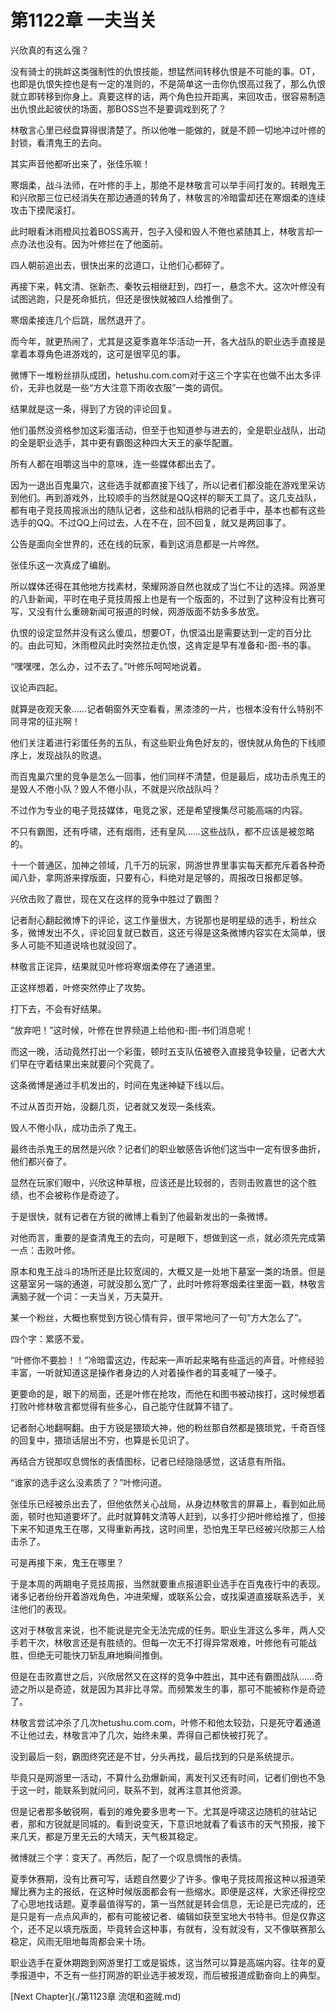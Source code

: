 # 第1122章 一夫当关

兴欣真的有这么强？

没有骑士的挑衅这类强制性的仇恨技能，想猛然间转移仇恨是不可能的事。OT，也即是仇恨失控也是有一定的准则的，不是简单这一击你仇恨高过我了，那么仇恨就立即转移到你身上。真要这样的话，两个角色拉开距离，来回攻击，很容易制造出仇恨此起彼伏的场面，那BOSS岂不是要调戏到死了？

林敬言心里已经盘算得很清楚了。所以他唯一能做的，就是不顾一切地冲过叶修的封锁，看清鬼王的去向。

其实声音他都听出来了，张佳乐嘛！

寒烟柔，战斗法师，在叶修的手上，那绝不是林敬言可以举手间打发的。转眼鬼王和兴欣那三位已经消失在那边通道的转角了，林敬言的冷暗雷却还在寒烟柔的连续攻击下摸爬滚打。

此时眼看沐雨橙风拉着BOSS离开，包子入侵和毁人不倦也紧随其上，林敬言却一点办法也没有。因为叶修拦在了他面前。

四人朝前追出去，很快出来的岔道口，让他们心都碎了。

再接下来，韩文清、张新杰、秦牧云相继赶到，四打一，悬念不大。这次叶修没有试图逃跑，只是死命抵抗，但还是很快就被四人给推倒了。

寒烟柔接连几个后跳，居然退开了。

而今年，就更热闹了，尤其是这夏季嘉年华活动一开，各大战队的职业选手直接是拿着本尊角色进游戏的，这可是很罕见的事。

微博下一堆粉丝排队成团，hetushu.com.com对于这三个字实在也做不出太多评价，无非也就是一些“方大注意下雨收衣服”一类的调侃。

结果就是这一条，得到了方锐的评论回复。

他们虽然没资格参加这彩蛋活动，但至于也知道参与进去的，全是职业战队，出动的全是职业选手，其中更有霸图这种四大天王的豪华配置。

所有人都在咀嚼这当中的意味，连一些媒体都出去了。

因为一退出百鬼巢穴，这些选手就都直接下线了，所以记者们都没能在游戏里采访到他们。再到游戏外，比较顺手的当然就是QQ这样的聊天工具了。这几支战队，都有电子竞技周报派出的随队记者，这些和战队相熟的记者手中，基本也都有这些选手的QQ。不过QQ上问过去，人在不在，回不回复，就又是两回事了。

公告是面向全世界的，还在线的玩家，看到这消息都是一片哗然。

张佳乐这一次真成了编剧。

所以媒体还得在其他地方找素材，荣耀网游自然也就成了当仁不让的选择。网游里的八卦新闻，平时在电子竞技周报上也是有一个版面的，不过到了这种没有比赛可写，又没有什么重磅新闻可报道的时候，网游版面不妨多多放宽。

仇恨的设定显然并没有这么傻瓜，想要OT，仇恨溢出是需要达到一定的百分比的。由此可知，沐雨橙风此时突然拉走仇恨，这肯定是早有准备和-图-书的事。

“嘿嘿嘿，怎么办，过不去了。”叶修乐呵呵地说着。

议论声四起。

就算是夜观天象……记者朝窗外天空看看，黑漆漆的一片，也根本没有什么特别不同寻常的征兆啊！

他们关注着进行彩蛋任务的五队，有这些职业角色好友的，很快就从角色的下线顺序上，发现战队的败退。

而百鬼巢穴里的竞争是怎么一回事，他们同样不清楚，但是最后，成功击杀鬼王的是毁人不倦小队？毁人不倦小队，不就是兴欣战队吗？

不过作为专业的电子竞技媒体，电竞之家，还是希望搜集尽可能高端的内容。

不只有霸图，还有呼啸，还有烟雨，还有皇风……这些战队，都不应该是被忽略的。

十一个普通区，加神之领域，几千万的玩家，网游世界里事实每天都充斥着各种奇闻八卦，拿网游来撑版面，只要有心，料绝对是足够的，周报改日报都足够。

兴欣击败了嘉世，现在又在这样的竞争中胜过了霸图？

记者耐心翻起微博下的评论，这工作量很大，方锐那也是明星级的选手，粉丝众多，微博发出不久，评论回复就已数百，这还亏得是这条微博内容实在太简单，很多人可能不知道说啥也就没回了。

林敬言正诧异，结果就见叶修将寒烟柔停在了通道里。

正这样想着，叶修突然停止了攻势。

打下去，不会有好结果。

“放弃吧！”这时候，叶修在世界频道上给他和-图-书们消息呢！

而这一晚，活动竟然打出一个彩蛋，顿时五支队伍被卷入直接竞争较量，记者大大们早在守着结果出来就要问个究竟了。

这条微博是通过手机发出的，时间在鬼迷神疑下线以后。

不过从首页开始，没翻几页，记者就又发现一条线索。

毁人不倦小队，成功击杀了鬼王。

最终击杀鬼王的居然是兴欣？记者们的职业敏感告诉他们这当中一定有很多曲折，他们都兴奋了。

显然在玩家们眼中，兴欣这种草根，应该还是比较弱的，否则击败嘉世的这个胜绩，也不会被称作是奇迹了。

于是很快，就有记者在方锐的微博上看到了他最新发出的一条微博。

对他而言，重要的是查清鬼王的去向，可是眼下，想做到这一点，就必须先完成第一点：击败叶修。

原本和鬼王战斗的场所还是比较宽阔的，大概又是一处地下墓室一类的场景。但是这墓室另一端的通道，可就没那么宽广了，此时叶修将寒烟柔往里面一戳，林敬言满脑子就一个词：一夫当关，万夫莫开。

某一个粉丝，大概也察觉到方锐心情有异，很平常地问了一句“方大怎么了”。

四个字：累感不爱。

“叶修你不要脸！！”冷暗雷这边，传起来一声听起来略有些遥远的声音。叶修经验丰富，一听就知道这是操作者身边的人对着操作者的耳麦喊了一嗓子。

更要命的是，眼下的局面，还是叶修在抢攻，而他在和图书被动挨打，这时候想着打败叶修林敬言都觉得有些多心，自己能守住就算不错了。

记者耐心地翻啊翻。由于方锐是猥琐大神，他的粉丝那自然都是猥琐党，千奇百怪的回复中，猥琐话层出不穷，也算是长见识了。

再结合方锐那叹息惆怅的表情图标，记者已经隐隐感觉，这话意有所指。

“谁家的选手这么没素质了？”叶修问道。

张佳乐已经被杀出去了，但他依然关心战局，从身边林敬言的屏幕上，看到如此局面，顿时也知道要坏了。此时就算韩文清等人赶到，以多打少把叶修给推了，但接下来不知道鬼王在哪，又得重新再找，这时间里，恐怕鬼王早已经被兴欣那三人给击杀了。

可是再接下来，鬼王在哪里？

于是本周的两期电子竞技周报，当然就要重点报道职业选手在百鬼夜行中的表现。诸多记者纷纷开着游戏角色，冲进荣耀，或联系公会，或找渠道直接联系选手，关注他们的表现。

这对于林敬言来说，也不能说是完全无法完成的任务。职业生涯这么多年，两人交手若干次，林敬言还是有胜绩的。但每一次无不打得异常艰难，叶修他有可能战胜，但绝无可能快刀斩乱麻地瞬间推倒。

但是在击败嘉世之后，兴欣居然又在这样的竞争中胜出，其中还有霸图战队……奇迹之所以是奇迹，就是因为其非比寻常。而频繁发生的事，那可不能被称作是奇迹了。

林敬言尝试冲杀了几次hetushu.com.com，叶修不和他太较劲，只是死守着通道不让他过去，林敬言冲了几次，始终未果，弄得自己都快被打死了。

没到最后一刻，霸图终究还是不甘，分头再找，最后找到的只是系统提示。

毕竟只是网游里一活动，不算什么劲爆新闻，离发刊又还有时间，记者们倒也不急于这一时，能联系到就问问，联系不到，就再注意其他资源。

但是记者那多敏锐啊，看到的难免要多思考一下。尤其是呼啸这边随机的驻站记者，那和方锐就是同城的。看到说变天，下意识地就看了看该市的天气预报，接下来几天，都是万里无云的大晴天，天气极其稳定。

微博就三个字：变天了。再然后，配了一个叹息惆怅的表情。

夏季休赛期，没有比赛可写，话题自然要少了许多。像电子竞技周报这种以报道荣耀比赛为主的报纸，在这种时候版面都会有一些缩水。即便是这样，大家还得挖空了心思地找话题。夏季最值得写的，第一当然就是转会信息，无论是已完成的，还是只是有一点点风声的，都有可能被记者、编辑如获至宝地大书特书。但是仅靠这个，还不足以填充版面，毕竟转会这种事，有就有，没有就没有，又不像联赛那么稳定，风雨无阻地每周都会来十场。

职业选手在夏休期跑到网游里打工或是锻炼，这当然可以算是高端内容。往年的夏季报道中，不乏有一些打网游的职业选手被发现，而后被报道成勤奋向上的典型。



[Next Chapter](./第1123章 流氓和盗贼.md)